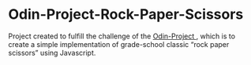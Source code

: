 # Odin-Project-Rock-Paper-Scissors

Project created to fulfill the challenge of the <a href="https://www.theodinproject.com/lessons/foundations-rock-paper-scissors"> Odin-Project </a>, which is to create a simple implementation of grade-school classic “rock paper scissors” using Javascript.
